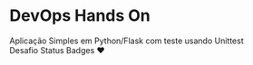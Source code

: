 # DevOps Hands On
Aplicação Simples em Python/Flask com teste usando Unittest <br/>
Desafio Status Badges :heart:
